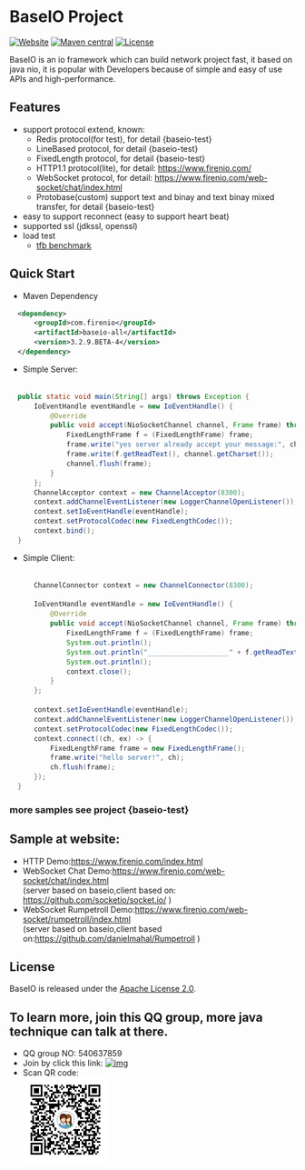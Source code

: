 
# BaseIO Project

[![Website](https://img.shields.io/badge/website-firenio-green.svg)](https://www.firenio.com)
[![Maven central](https://img.shields.io/badge/maven-3.2.9.BETA-green.svg)](http://mvnrepository.com/artifact/com.firenio/baseio-all)
[![License](https://img.shields.io/badge/License-Apache%202.0-585ac2.svg)](https://github.com/firenio/baseio/blob/master/LICENSE.txt)

BaseIO is an io framework which can build network project fast, it based on java nio, it is popular with Developers because of simple and easy of use APIs and high-performance.

## Features

 * support protocol extend, known:
   * Redis protocol(for test), for detail {baseio-test}
   * LineBased protocol, for detail {baseio-test}
   * FixedLength protocol, for detail {baseio-test}
   * HTTP1.1 protocol(lite), for detail: https://www.firenio.com/
   * WebSocket protocol, for detail: https://www.firenio.com/web-socket/chat/index.html 
   * Protobase(custom) support text and binay and text binay mixed transfer, for detail {baseio-test}
 * easy to support reconnect (easy to support heart beat)
 * supported ssl (jdkssl, openssl)
 * load test
   * [tfb benchmark](https://www.techempower.com/benchmarks/#section=test&runid=89191c04-89d9-4f7a-8da0-5d7b493f3d35&hw=ph&test=plaintext)
 
## Quick Start

 * Maven Dependency

  ```xml  
	<dependency>
		<groupId>com.firenio</groupId>
		<artifactId>baseio-all</artifactId>
		<version>3.2.9.BETA-4</version>
	</dependency>  
  ```
  
 * Simple Server:

  ```Java

    public static void main(String[] args) throws Exception {
        IoEventHandle eventHandle = new IoEventHandle() {
            @Override
            public void accept(NioSocketChannel channel, Frame frame) throws Exception {
                FixedLengthFrame f = (FixedLengthFrame) frame;
                frame.write("yes server already accept your message:", channel.getCharset());
                frame.write(f.getReadText(), channel.getCharset());
                channel.flush(frame);
            }
        };
        ChannelAcceptor context = new ChannelAcceptor(8300);
        context.addChannelEventListener(new LoggerChannelOpenListener());
        context.setIoEventHandle(eventHandle);
        context.setProtocolCodec(new FixedLengthCodec());
        context.bind();
    }

  ```

 * Simple Client:

  ```Java

        ChannelConnector context = new ChannelConnector(8300);

        IoEventHandle eventHandle = new IoEventHandle() {
            @Override
            public void accept(NioSocketChannel channel, Frame frame) throws Exception {
                FixedLengthFrame f = (FixedLengthFrame) frame;
                System.out.println();
                System.out.println("____________________" + f.getReadText());
                System.out.println();
                context.close();
            }
        };

        context.setIoEventHandle(eventHandle);
        context.addChannelEventListener(new LoggerChannelOpenListener());
        context.setProtocolCodec(new FixedLengthCodec());
        context.connect((ch, ex) -> {
            FixedLengthFrame frame = new FixedLengthFrame();
            frame.write("hello server!", ch);
            ch.flush(frame);
        });
    }

  ```

###	more samples see project {baseio-test}

## Sample at website:
 * HTTP Demo:https://www.firenio.com/index.html
 * WebSocket Chat Demo:https://www.firenio.com/web-socket/chat/index.html                                
  (server based on baseio,client based on: https://github.com/socketio/socket.io/ )
 * WebSocket Rumpetroll Demo:https://www.firenio.com/web-socket/rumpetroll/index.html                                
  (server based on baseio,client based on:https://github.com/danielmahal/Rumpetroll )

## License

BaseIO is released under the [Apache License 2.0](http://www.apache.org/licenses/LICENSE-2.0).

## To learn more, join this QQ group, more java technique can talk at there.
 * QQ group NO: 540637859
 * Join by click this link: [![img](http://pub.idqqimg.com/wpa/images/group.png)](http://shang.qq.com/wpa/qunwpa?idkey=2bd71e10d876bb6035fa0ddc6720b5748fc8985cb666e17157d17bcfbd2bdaef)
 * Scan QR code:<br />  ![image](/baseio-doc/popularize/java-io-group-code-small.png)
